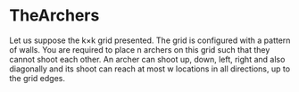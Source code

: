 # TheArchers

Let us suppose the k×k grid presented. The grid is configured with a pattern
of walls. You are required to place n archers on this grid such that they cannot
shoot each other. An archer can shoot up, down, left, right and also diagonally
and its shoot can reach at most w locations in all directions, up to the grid
edges.
